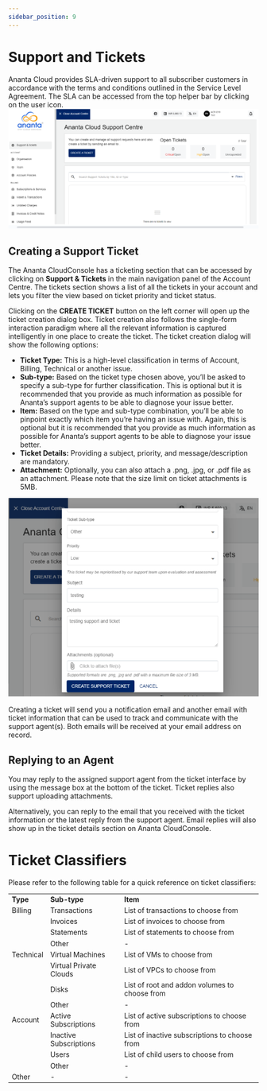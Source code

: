 ```yaml
---
sidebar_position: 9
---
```

# Support and Tickets
Ananta Cloud provides SLA-driven support to all subscriber customers in accordance with the terms and conditions outlined in the Service Level Agreement. The SLA can be accessed from the top helper bar by clicking on the user icon.
![Support and Tickets](img/SupportandTickets1.png)
## Creating a Support Ticket

The Ananta CloudConsole has a ticketing section that can be accessed by clicking on **Support & Tickets** in the main navigation panel of the Account Centre. The tickets section shows a list of all the tickets in your account and lets you filter the view based on ticket priority and ticket status.

Clicking on the **CREATE TICKET** button on the left corner will open up the ticket creation dialog box. Ticket creation also follows the single-form interaction paradigm where all the relevant information is captured intelligently in one place to create the ticket. The ticket creation dialog will show the following options:

- **Ticket Type:** This is a high-level classification in terms of Account, Billing, Technical or another issue.
- **Sub-type:** Based on the ticket type chosen above, you’ll be asked to specify a sub-type for further classification. This is optional but it is recommended that you provide as much information as possible for Ananta’s support agents to be able to diagnose your issue better.
- **Item:** Based on the type and sub-type combination, you’ll be able to pinpoint exactly which item you’re having an issue with. Again, this is optional but it is recommended that you provide as much information as possible for Ananta’s support agents to be able to diagnose your issue better.
- **Ticket Details:** Providing a subject, priority, and message/description are mandatory.
- **Attachment:** Optionally, you can also attach a .png, .jpg, or .pdf file as an attachment. Please note that the size limit on ticket attachments is 5MB.

![Support and Tickets](img/SupportandTickets2.png)

Creating a ticket will send you a notification email and another email with ticket information that can be used to track and communicate with the support agent(s). Both emails will be received at your email address on record.

## Replying to an Agent

You may reply to the assigned support agent from the ticket interface by using the message box at the bottom of the ticket. Ticket replies also support uploading attachments.

Alternatively, you can reply to the email that you received with the ticket information or the latest reply from the support agent. Email replies will also show up in the ticket details section on Ananta CloudConsole.

# Ticket Classifiers

Please refer to the following table for a quick reference on ticket classifiers:

|   |   |   |
|---|---|---|
|**Type**|**Sub-type**|**Item**|
|Billing|Transactions|List of transactions to choose from|
||Invoices|List of invoices to choose from|
||Statements|List of statements to choose from|
||Other|-|
|Technical|Virtual Machines|List of VMs to choose from|
||Virtual Private Clouds|List of VPCs to choose from|
||Disks|List of root and addon volumes to choose from|
||Other|-|
|Account|Active Subscriptions|List of active subscriptions to choose from|
||Inactive Subscriptions|List of inactive subscriptions to choose from|
||Users|List of child users to choose from|
||Other|-|
|Other|-|-|

